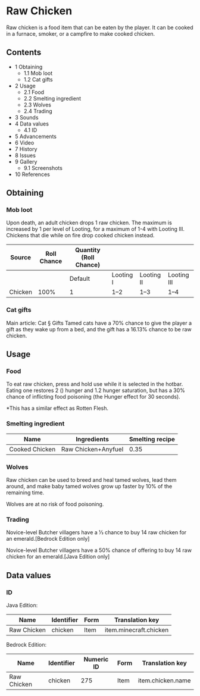 # Raw Chicken
Raw chicken is a food item that can be eaten by the player. It can be cooked in a furnace, smoker, or a campfire to make cooked chicken.

## Contents
- 1 Obtaining
	- 1.1 Mob loot
	- 1.2 Cat gifts
- 2 Usage
	- 2.1 Food
	- 2.2 Smelting ingredient
	- 2.3 Wolves
	- 2.4 Trading
- 3 Sounds
- 4 Data values
	- 4.1 ID
- 5 Advancements
- 6 Video
- 7 History
- 8 Issues
- 9 Gallery
	- 9.1 Screenshots
- 10 References

## Obtaining
### Mob loot
Upon death, an adult chicken drops 1 raw chicken. The maximum is increased by 1 per level of Looting, for a maximum of 1-4 with Looting III. Chickens that die while on fire drop cooked chicken instead.

| Source  | Roll Chance | Quantity (Roll Chance) |           |            |             |
|---------|-------------|------------------------|-----------|------------|-------------|
|         |             | Default                | Looting I | Looting II | Looting III |
| Chicken | 100%        | 1                      | 1–2       | 1–3        | 1–4         |

### Cat gifts
Main article: Cat § Gifts
Tamed cats have a 70% chance to give the player a gift as they wake up from a bed, and the gift has a 16.13% chance to be raw chicken.

## Usage
### Food
To eat raw chicken, press and hold use while it is selected in the hotbar. Eating one restores 2 () hunger and 1.2 hunger saturation, but has a 30% chance of inflicting food poisoning (the Hunger effect for 30 seconds).

*This has a similar effect as Rotten Flesh.

### Smelting ingredient
| Name           | Ingredients         | Smelting recipe |
|----------------|---------------------|-----------------|
| Cooked Chicken | Raw Chicken+Anyfuel | 0.35            |

### Wolves
Raw chicken can be used to breed and heal tamed wolves, lead them around, and make baby tamed wolves grow up faster by 10% of the remaining time.

Wolves are at no risk of food poisoning.

### Trading
Novice-level Butcher villagers have a 1⁄3 chance to buy 14 raw chicken for an emerald.‌[Bedrock Edition  only]

Novice-level Butcher villagers have a 50% chance of offering to buy 14 raw chicken for an emerald.‌[Java Edition  only]

## Data values
### ID
Java Edition:

| Name        | Identifier | Form | Translation key        |
|-------------|------------|------|------------------------|
| Raw Chicken | chicken    | Item | item.minecraft.chicken |

Bedrock Edition:

| Name        | Identifier | Numeric ID | Form | Translation key   |
|-------------|------------|------------|------|-------------------|
| Raw Chicken | chicken    | 275        | Item | item.chicken.name |


